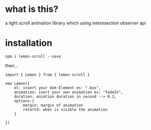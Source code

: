 # what is this? 

a light scroll animation library which using interesection observer api 

# installation 

`npm i lemon-scroll --save`

then... 

```
import { Lemon } from { lemon-scroll }

new Lemon({
    el: insert your dom Element es: ".box",
    animation: isert your own animation es: "fadeIn",
    duration: animtion duration in second --> 0.3,
    options:{
        margin: margin of animation
        retartd: when is visible the animation
    }

})
```